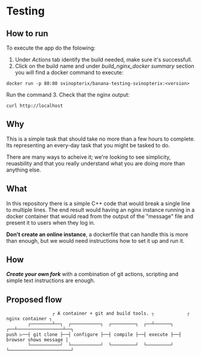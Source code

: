# Testing

## How to run
To execute the app do the folowing:
1. Under _Actions_ tab identify the build needed, make sure it's successfull.
2. Click on the build name and under _build_nginx_docker summary_ section you will find a docker command to execute:
```
docker run -p 80:80 svinopterix/banana-testing-svinopterix:<version>
```
Run the command
3. Check that the nginx output:
```
curl http://localhost
```

## Why
This is a simple task that should take no more than a few hours to complete. Its representing an every-day task that you might be tasked to do.

There are many ways to acheive it; we're looking to see simplicity, reuasbility and that you really understand what you are doing more than anything else.
## What
In this repository there is a simple C++ code that would break a single line to multiple lines. The end result would having an nginx instance running in a docker container that would read from the output of the "message" file and present it to users when they log in.

__Don't create an online instance__, a dockerfile that can handle this is more than enough, but we would need instructions how to set it up and run it.
## How
___Create your own fork___ with a combination of git actions, scripting and simple text instructions are enough.

## Proposed flow
```
                 ┌ A container + git and build tools. ┐            ┌ nginx container ┐
        ┌────────┴──┐  ┌───────────┐  ┌─────────┐  ┌──┴──────┐  ┌──┴─────────────────┴──┐
push ▷──┤ git clone ├──┤ configure ├──┤ compile ├──┤ execute ├──┤ browser shows message │
        └───────────┘  └───────────┘  └─────────┘  └─────────┘  └───────────────────────┘
```
## 
